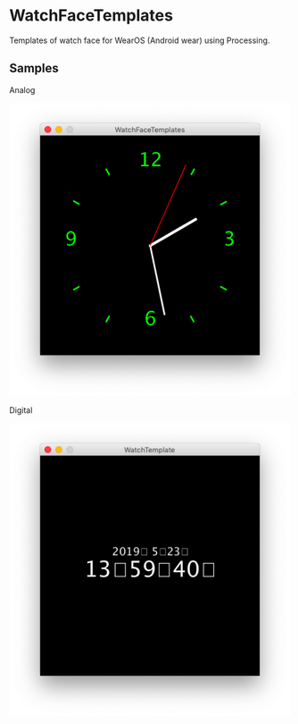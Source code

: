 # WatchFaceTemplates
Templates of watch face for WearOS (Android wear) using Processing.

## Samples
Analog

![](Analog.png)

Digital


![](Digital.png)

